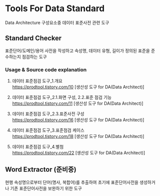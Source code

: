 # Tools For Data Standard
Data Architecture 구성요소중 데이터 표준사전 관련 도구

## Standard Checker
표준단어/도메인/용어 사전을 작성하고 속성명, 데이터 유형, 길이가 정의된 표준을 준수하는지 점검하는 도구

### Usage & Source code explanation
1. 데이터 표준점검 도구_1.개요   
https://prodtool.tistory.com/10 [생산성 도구 for DA(Data Architect)]  

2. 데이터 표준점검 도구_2.1.화면 구성, 2.2.표준 점검 기능   
https://prodtool.tistory.com/11 [생산성 도구 for DA(Data Architect)]   

3. 데이터 표준점검 도구_2.3.표준사전 구성   
https://prodtool.tistory.com/16 [생산성 도구 for DA(Data Architect)]   

4. 데이터 표준점검 도구_3.표준점검 케이스   
https://prodtool.tistory.com/18 [생산성 도구 for DA(Data Architect)]   

5. 데이터 표준점검 도구_4.별첨   
https://prodtool.tistory.com/22 [생산성 도구 for DA(Data Architect)]   



## Word Extractor (준비중)
현행 속성명으로부터 단어(명사, 복합어)를 추출하여 초기에 표준단어사전을 생성하거나 기존 표준단어사전을 보완하기 위한 도구
